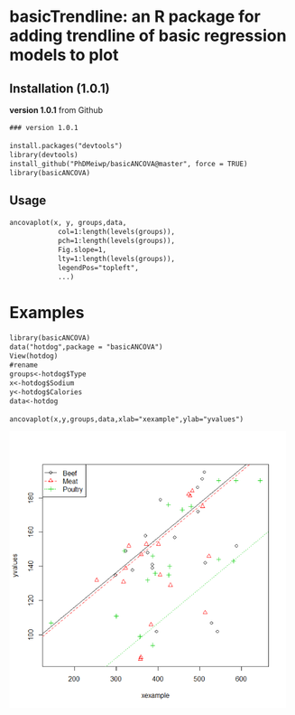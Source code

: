 # basicTrendline: an R package for adding trendline of basic regression models to plot



## Installation (1.0.1)

**version 1.0.1** from Github

    ### version 1.0.1
	
	install.packages("devtools")
	library(devtools)   
	install_github("PhDMeiwp/basicANCOVA@master", force = TRUE)
	library(basicANCOVA)



## Usage

    ancovaplot(x, y, groups,data, 
       			col=1:length(levels(groups)),
       			pch=1:length(levels(groups)),
       			Fig.slope=1,
       			lty=1:length(levels(groups)),
       			legendPos="topleft",
       			...)


# Examples
	

    library(basicANCOVA)
    data("hotdog",package = "basicANCOVA")
    View(hotdog)
    #rename
    groups<-hotdog$Type
    x<-hotdog$Sodium
    y<-hotdog$Calories
    data<-hotdog
    
    ancovaplot(x,y,groups,data,xlab="xexample",ylab="yvalues")

 <img src="docs/images/example.png" width="490"/>
